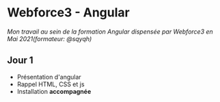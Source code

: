 # Webforce3 - Angular

*Mon travail au sein de la formation Angular dispensée par Webforce3 en Mai 2021(formateur: @sqyqh)*

## Jour 1
- Présentation d'angular
- Rappel HTML, CSS et js
- Installation **accompagnée**
